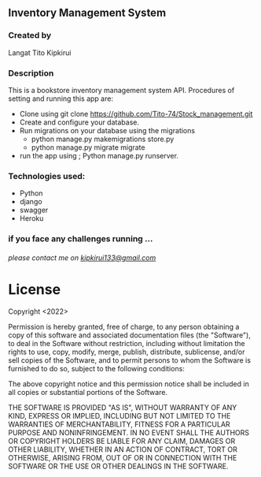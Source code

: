 ## Inventory Management System

### Created by 
 Langat Tito Kipkirui 

### Description
This is a bookstore inventory management system API. Procedures of setting and running this app are:
* Clone using 
  git clone https://github.com/Tito-74/Stock_management.git
* Create and configure your database.
* Run migrations on your database using the migrations
    * python manage.py makemigrations  store.py
    * python manage.py migrate migrate
* run the app using ;
    Python manage.py runserver.

### Technologies used:
* Python 
* django
* swagger 
* Heroku

### if you face any challenges running ...
###### please contact me on kipkirui133@gmail.com

# License
  
Copyright <2022> <COPYRIGHT Tito>

Permission is hereby granted, free of charge, to any person obtaining a copy of this software and associated documentation files (the "Software"), to deal in the Software without restriction, including without limitation the rights to use, copy, modify, merge, publish, distribute, sublicense, and/or sell copies of the Software, and to permit persons to whom the Software is furnished to do so, subject to the following conditions:

The above copyright notice and this permission notice shall be included in all copies or substantial portions of the Software.

THE SOFTWARE IS PROVIDED "AS IS", WITHOUT WARRANTY OF ANY KIND, EXPRESS OR IMPLIED, INCLUDING BUT NOT LIMITED TO THE WARRANTIES OF MERCHANTABILITY, FITNESS FOR A PARTICULAR PURPOSE AND NONINFRINGEMENT. IN NO EVENT SHALL THE AUTHORS OR COPYRIGHT HOLDERS BE LIABLE FOR ANY CLAIM, DAMAGES OR OTHER LIABILITY, WHETHER IN AN ACTION OF CONTRACT, TORT OR OTHERWISE, ARISING FROM, OUT OF OR IN CONNECTION WITH THE SOFTWARE OR THE USE OR OTHER DEALINGS IN THE SOFTWARE.


